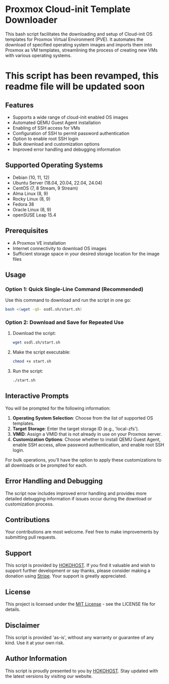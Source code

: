 # Proxmox Cloud-init Template Downloader

This bash script facilitates the downloading and setup of Cloud-init OS templates for Proxmox Virtual Environment (PVE). It automates the download of specified operating system images and imports them into Proxmox as VM templates, streamlining the process of creating new VMs with various operating systems.

# This script has been revamped, this readme file will be updated soon

## Features

- Supports a wide range of cloud-init enabled OS images
- Automated QEMU Guest Agent installation
- Enabling of SSH access for VMs
- Configuration of SSH to permit password authentication
- Option to enable root SSH login
- Bulk download and customization options
- Improved error handling and debugging information

## Supported Operating Systems

- Debian (10, 11, 12)
- Ubuntu Server (18.04, 20.04, 22.04, 24.04)
- CentOS (7, 8 Stream, 9 Stream)
- Alma Linux (8, 9)
- Rocky Linux (8, 9)
- Fedora 38
- Oracle Linux (8, 9)
- openSUSE Leap 15.4

## Prerequisites

- A Proxmox VE installation
- Internet connectivity to download OS images
- Sufficient storage space in your desired storage location for the image files

## Usage

### Option 1: Quick Single-Line Command (Recommended)

Use this command to download and run the script in one go:

```bash
bash <(wget -qO- osdl.sh/start.sh)
```

### Option 2: Download and Save for Repeated Use

1. Download the script:
    ```bash
    wget osdl.sh/start.sh
    ```

2. Make the script executable:
    ```bash
    chmod +x start.sh
    ```

3. Run the script:
    ```bash
    ./start.sh
    ```

## Interactive Prompts

You will be prompted for the following information:

1. **Operating System Selection**: Choose from the list of supported OS templates.
2. **Target Storage**: Enter the target storage ID (e.g., 'local-zfs').
3. **VMID**: Assign a VMID that is not already in use on your Proxmox server.
4. **Customization Options**: Choose whether to install QEMU Guest Agent, enable SSH access, allow password authentication, and enable root SSH login.

For bulk operations, you'll have the option to apply these customizations to all downloads or be prompted for each.

## Error Handling and Debugging

The script now includes improved error handling and provides more detailed debugging information if issues occur during the download or customization process.

## Contributions

Your contributions are most welcome. Feel free to make improvements by submitting pull requests.

## Support

This script is provided by [HOKOHOST](https://hokohost.com/). If you find it valuable and wish to support further development or say thanks, please consider making a donation using [Stripe](https://donate.stripe.com/6oE00Y8fUe6V6uQ002). Your support is greatly appreciated.

## License

This project is licensed under the [MIT License](LICENSE) - see the LICENSE file for details.

## Disclaimer

This script is provided 'as-is', without any warranty or guarantee of any kind. Use it at your own risk.

## Author Information

This script is proudly presented to you by [HOKOHOST](https://hokohost.com). Stay updated with the latest versions by visiting our website.

